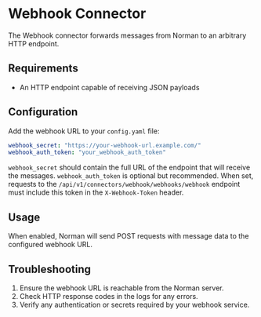 # Webhook Connector

The Webhook connector forwards messages from Norman to an arbitrary HTTP endpoint.

## Requirements

- An HTTP endpoint capable of receiving JSON payloads

## Configuration

Add the webhook URL to your `config.yaml` file:

```yaml
webhook_secret: "https://your-webhook-url.example.com/"
webhook_auth_token: "your_webhook_auth_token"
```

`webhook_secret` should contain the full URL of the endpoint that will receive the messages.
`webhook_auth_token` is optional but recommended. When set, requests to the
`/api/v1/connectors/webhook/webhooks/webhook` endpoint must include this token in
the `X-Webhook-Token` header.

## Usage

When enabled, Norman will send POST requests with message data to the configured webhook URL.

## Troubleshooting

1. Ensure the webhook URL is reachable from the Norman server.
2. Check HTTP response codes in the logs for any errors.
3. Verify any authentication or secrets required by your webhook service.
